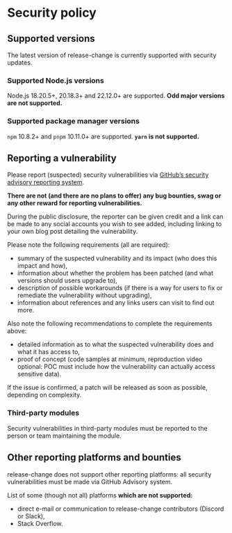 # Security policy

## Supported versions

The latest version of release-change is currently supported with security updates.

### Supported Node.js versions

Node.js 18.20.5+, 20.18.3+ and 22.12.0+ are supported. **Odd major versions are not supported.**

### Supported package manager versions

`npm` 10.8.2+ and `pnpm` 10.11.0+ are supported. **`yarn` is not supported.**

## Reporting a vulnerability

Please report (suspected) security vulnerabilities via [GitHub’s security advisory reporting system](https://github.com/release-change/release-change/security/advisories/new).

**There are not (and there are no plans to offer) any bug bounties, swag or any other reward for reporting vulnerabilities.**

During the public disclosure, the reporter can be given credit and a link can be made to any social accounts you wish to see added, including linking to your own blog post detailing the vulnerability.

Please note the following requirements (all are required):
- summary of the suspected vulnerability and its impact (who does this impact and how),
- information about whether the problem has been patched (and what versions should users upgrade to),
- description of possible workarounds (if there is a way for users to fix or remediate the vulnerability without upgrading),
- information about references and any links users can visit to find out more.

Also note the following recommendations to complete the requirements above:
- detailed information as to what the suspected vulnerability does and what it has access to,
- proof of concept (code samples at minimum, reproduction video optional: POC must include how the vulnerability can actually access sensitive data).

If the issue is confirmed, a patch will be released as soon as possible, depending on complexity.

### Third-party modules

Security vulnerabilities in third-party modules must be reported to the person or team maintaining the module.

## Other reporting platforms and bounties

release-change does not support other reporting platforms: all security vulnerabilities must be made via GitHub Advisory system.

List of some (though not all) platforms **which are not supported:**
- direct e-mail or communication to release-change contributors (Discord or Slack),
- Stack Overflow.
